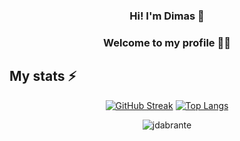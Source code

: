 <div align="center">
  
### Hi! I'm Dimas 👋 
### Welcome to my profile 👨‍💻
  
</div>

## My stats ⚡️

<div align = "center">
  
[![GitHub Streak](https://github-readme-streak-stats.herokuapp.com?user=jdabrante&theme=transparent&card_width=400)](https://git.io/streak-stats)
[![Top Langs](https://github-readme-stats.vercel.app/api/top-langs/?username=jdabrante&theme=transparent&layout=donut&card_width=200)](https://github.com/anuraghazra/github-readme-stats)

</div>


<div align = "center">

<img src="https://komarev.com/ghpvc/?username=jdabrante&label=Profile%20views&color=0e75b6&style=for-the-badge" alt="jdabrante"/>

</div>

